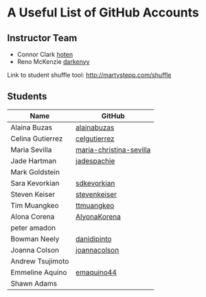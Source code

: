 # A Useful List of GitHub Accounts

## Instructor Team
- Connor Clark [hoten](https://github.com/hoten)
- Reno McKenzie [darkenvy](http://github.com/darkenvy)

Link to student shuffle tool: <http://martystepp.com/shuffle>

## Students

| Name                       | GitHub                                                               |
| ---------------------------| -------------------------------------------------------------------- |
| Alaina Buzas               | [alainabuzas](http://github.com/alainabuzas)                         |
| Celina Gutierrez           | [celgutierrez](http://github.com/celgutierrez)                       |
| Maria	Sevilla              | [maria-christina-sevilla](http://github.com/maria-christina-sevilla) |
| Jade Hartman               | [jadespachie](http://github.com/jadespachie)                         |
| Mark Goldstein             |                                                                    |
| Sara Kevorkian             | [sdkevorkian](http://github.com/sdkevorkian)                         |
| Steven Keiser              | [stevenkeiser](http://github.com/stevenkeiser)                       |
| Tim Muangkeo               | [ttmuangkeo](http://github.com/ttmuangkeo)                           |
| Alona Corena               | [AlyonaKorena](http://github.com/AlyonaKorena)                       |
| peter amadon               |                                                                    |
| Bowman Neely               | [danidipinto](http://github.com/danidipinto)                         |
| Joanna Colson              | [joannacolson](http://github.com/joannacolson)                       |
| Andrew	Tsujimoto          |    																				                        |
| Emmeline	Aquino           | [emaquino44](http://github.com/emaquino44)                           |
| Shawn Adams                |                                                                    |
